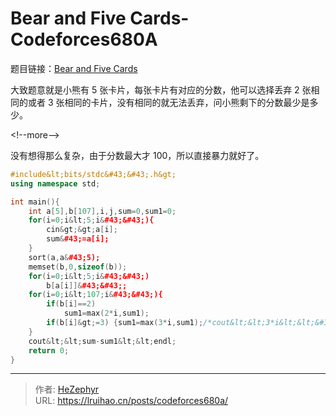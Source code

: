 # Bear and Five Cards-Codeforces680A


题目链接：[Bear and Five Cards](https://codeforces.com/problemset/problem/680/A)

大致题意就是小熊有 5 张卡片，每张卡片有对应的分数，他可以选择丢弃 2 张相同的或者 3 张相同的卡片，没有相同的就无法丢弃，问小熊剩下的分数最少是多少。

&lt;!--more--&gt;

没有想得那么复杂，由于分数最大才 100，所以直接暴力就好了。

```cpp
#include&lt;bits/stdc&#43;&#43;.h&gt;
using namespace std;

int main(){
    int a[5],b[107],i,j,sum=0,sum1=0;
    for(i=0;i&lt;5;i&#43;&#43;){
        cin&gt;&gt;a[i];
        sum&#43;=a[i];
    }
    sort(a,a&#43;5);
    memset(b,0,sizeof(b));
    for(i=0;i&lt;5;i&#43;&#43;)
        b[a[i]]&#43;&#43;;
    for(i=0;i&lt;107;i&#43;&#43;){
        if(b[i]==2)
            sum1=max(2*i,sum1);
        if(b[i]&gt;=3) {sum1=max(3*i,sum1);/*cout&lt;&lt;3*i&lt;&lt;&#34; &#34;&lt;&lt;sum1&lt;&lt;endl;*/}
    }
    cout&lt;&lt;sum-sum1&lt;&lt;endl;
    return 0;
}
```


---

> 作者: [HeZephyr](https://github.com/HeZephyr)  
> URL: https://lruihao.cn/posts/codeforces680a/  

